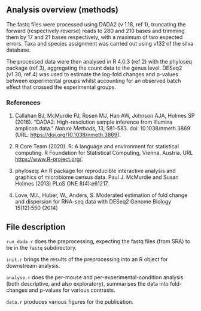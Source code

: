 ## Analysis overview (methods)

The fastq files were processed using DADA2 (v 1.18, ref 1), truncating
the forward (respectively reverse) reads to 280 and 210 bases and
trimming them by 17 and 21 bases respectively, with a maximum of two
expected errors. Taxa and species assignment was carried out using
v132 of the silva database.

The processed data were then analysed in R 4.0.3 (ref 2) with the
phyloseq package (ref 3), aggregating the count data to the genus
level. DESeq2 (v1.30, ref 4) was used to estimate the log-fold changes
and p-values between experimental groups whilst accounting for an
observed batch effect that crossed the experimental groups.

### References

1. Callahan BJ, McMurdie PJ, Rosen MJ, Han AW, Johnson AJA, Holmes SP
(2016). “DADA2: High-resolution sample inference from Illumina amplicon
data.” _Nature Methods_, *13*, 581-583. doi: 10.1038/nmeth.3869 (URL:
https://doi.org/10.1038/nmeth.3869).

2. R Core Team (2020). R: A language and environment for statistical
computing. R Foundation for Statistical Computing, Vienna, Austria.
URL https://www.R-project.org/.

3. phyloseq: An R package for reproducible interactive analysis and
graphics of microbiome census data. Paul J. McMurdie and Susan Holmes
(2013) PLoS ONE 8(4):e61217.

4. Love, M.I., Huber, W., Anders, S. Moderated estimation of fold change
and dispersion for RNA-seq data with DESeq2 Genome Biology 15(12):550
(2014)


## File description

`run_dada.r` does the preprocessing, expecting the fastq files (from
SRA) to be in the `fastq` subdirectory.

`init.r` brings the results of the preprocessing into an R object for
downstream analysis.

`analyse.r` does the per-mouse and per-experimental-condition analysis
(both descriptive, and also exploratory), summarises the data into
fold-changes and p-values for various contrasts.

`data.r` produces various figures for the publication.
